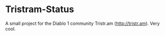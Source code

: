 Tristram-Status
===============

A small project for the Diablo 1 community Tristr.am (http://tristr.am). Very cool.
